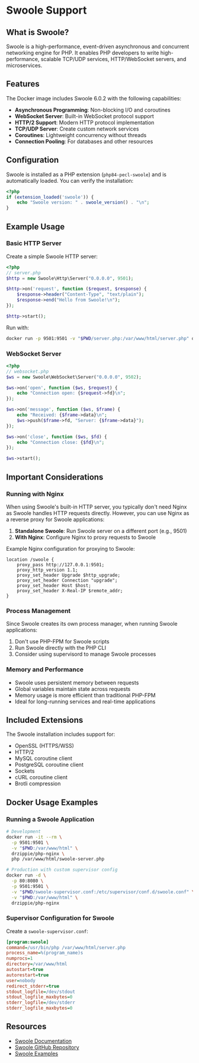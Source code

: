 # Swoole Support

## What is Swoole?

Swoole is a high-performance, event-driven asynchronous and concurrent networking engine for PHP. It enables PHP developers to write high-performance, scalable TCP/UDP services, HTTP/WebSocket servers, and microservices.

## Features

The Docker image includes Swoole 6.0.2 with the following capabilities:

- **Asynchronous Programming**: Non-blocking I/O and coroutines
- **WebSocket Server**: Built-in WebSocket protocol support
- **HTTP/2 Support**: Modern HTTP protocol implementation
- **TCP/UDP Server**: Create custom network services
- **Coroutines**: Lightweight concurrency without threads
- **Connection Pooling**: For databases and other resources

## Configuration

Swoole is installed as a PHP extension (`php84-pecl-swoole`) and is automatically loaded. You can verify the installation:

```php
<?php
if (extension_loaded('swoole')) {
    echo "Swoole version: " . swoole_version() . "\n";
}
```

## Example Usage

### Basic HTTP Server

Create a simple Swoole HTTP server:

```php
<?php
// server.php
$http = new Swoole\Http\Server("0.0.0.0", 9501);

$http->on('request', function ($request, $response) {
    $response->header("Content-Type", "text/plain");
    $response->end("Hello from Swoole!\n");
});

$http->start();
```

Run with:
```bash
docker run -p 9501:9501 -v "$PWD/server.php:/var/www/html/server.php" drzippie/php-nginx php /var/www/html/server.php
```

### WebSocket Server

```php
<?php
// websocket.php
$ws = new Swoole\WebSocket\Server("0.0.0.0", 9502);

$ws->on('open', function ($ws, $request) {
    echo "Connection open: {$request->fd}\n";
});

$ws->on('message', function ($ws, $frame) {
    echo "Received: {$frame->data}\n";
    $ws->push($frame->fd, "Server: {$frame->data}");
});

$ws->on('close', function ($ws, $fd) {
    echo "Connection close: {$fd}\n";
});

$ws->start();
```

## Important Considerations

### Running with Nginx

When using Swoole's built-in HTTP server, you typically don't need Nginx as Swoole handles HTTP requests directly. However, you can use Nginx as a reverse proxy for Swoole applications:

1. **Standalone Swoole**: Run Swoole server on a different port (e.g., 9501)
2. **With Nginx**: Configure Nginx to proxy requests to Swoole

Example Nginx configuration for proxying to Swoole:

```nginx
location /swoole {
    proxy_pass http://127.0.0.1:9501;
    proxy_http_version 1.1;
    proxy_set_header Upgrade $http_upgrade;
    proxy_set_header Connection "upgrade";
    proxy_set_header Host $host;
    proxy_set_header X-Real-IP $remote_addr;
}
```

### Process Management

Since Swoole creates its own process manager, when running Swoole applications:

1. Don't use PHP-FPM for Swoole scripts
2. Run Swoole directly with the PHP CLI
3. Consider using supervisord to manage Swoole processes

### Memory and Performance

- Swoole uses persistent memory between requests
- Global variables maintain state across requests
- Memory usage is more efficient than traditional PHP-FPM
- Ideal for long-running services and real-time applications

## Included Extensions

The Swoole installation includes support for:

- OpenSSL (HTTPS/WSS)
- HTTP/2
- MySQL coroutine client
- PostgreSQL coroutine client
- Sockets
- cURL coroutine client
- Brotli compression

## Docker Usage Examples

### Running a Swoole Application

```bash
# Development
docker run -it --rm \
  -p 9501:9501 \
  -v "$PWD:/var/www/html" \
  drzippie/php-nginx \
  php /var/www/html/swoole-server.php

# Production with custom supervisor config
docker run -d \
  -p 80:8080 \
  -p 9501:9501 \
  -v "$PWD/swoole-supervisor.conf:/etc/supervisor/conf.d/swoole.conf" \
  -v "$PWD:/var/www/html" \
  drzippie/php-nginx
```

### Supervisor Configuration for Swoole

Create a `swoole-supervisor.conf`:

```ini
[program:swoole]
command=/usr/bin/php /var/www/html/server.php
process_name=%(program_name)s
numprocs=1
directory=/var/www/html
autostart=true
autorestart=true
user=nobody
redirect_stderr=true
stdout_logfile=/dev/stdout
stdout_logfile_maxbytes=0
stderr_logfile=/dev/stderr
stderr_logfile_maxbytes=0
```

## Resources

- [Swoole Documentation](https://www.swoole.com/docs)
- [Swoole GitHub Repository](https://github.com/swoole/swoole-src)
- [Swoole Examples](https://github.com/swoole/swoole-src/tree/master/examples)